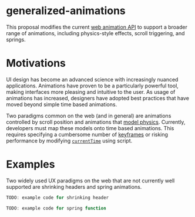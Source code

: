 # generalized-animations
This proposal modifies the current [web animation API](https://developer.mozilla.org/en-US/docs/Web/API/Animation) to support a broader range of animations, including physics-style effects, scroll triggering, and springs.

# Motivations
UI design has become an advanced science with increasingly nuanced applications. Animations have proven to be a particularly powerful tool, making interfaces more pleasing and intuitive to the user. As usage of animations has increased, designers have adopted best practices that have moved beyond simple time based animations.

Two paradigms common on the web (and in general) are animations controlled by scroll position and animations that [model physics](https://iamralpht.github.io/physics/). Currently, developers must map these models onto time based animations. This requires specifying a cumbersome number of [keyframes](https://developer.mozilla.org/en-US/docs/Web/CSS/@keyframes) or risking performance by modifying [`currentTime`](https://developer.mozilla.org/en-US/docs/Web/API/Animation/currentTime) using script.

# Examples
Two widely used UX paradigms on the web that are not currently well supported are shrinking headers and spring animations.

```javascript
TODO: example code for shrinking header
```

```javascript
TODO: example code for spring function
```

